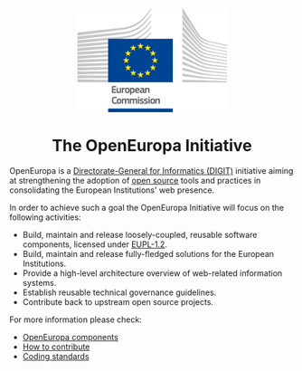 <p align="center"><img src="./assets/logo.png"/></p>
<h1 align="center">The OpenEuropa Initiative</h1>

OpenEuropa is a [Directorate-General for Informatics (DIGIT)][1] initiative aiming at strengthening the adoption
of [open source][2] tools and practices in consolidating the European Institutions' web presence.

In order to achieve such a goal the OpenEuropa Initiative will focus on the following activities:

- Build, maintain and release loosely-coupled, reusable software components, licensed under [EUPL-1.2][3].
- Build, maintain and release fully-fledged solutions for the European Institutions.
- Provide a high-level architecture overview of web-related information systems.
- Establish reusable technical governance guidelines.
- Contribute back to upstream open source projects.

For more information please check:

- [OpenEuropa components](docs/openeuropa-components.md)
- [How to contribute](docs/how-to-contribute.md)
- [Coding standards](docs/coding-standards.md)

[1]: https://ec.europa.eu/info/departments/informatics
[2]: https://opensource.org
[3]: https://joinup.ec.europa.eu/page/eupl-text-11-12
